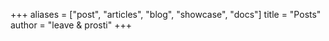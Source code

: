+++
aliases = ["post", "articles", "blog", "showcase", "docs"]
title = "Posts"
author = "leave & prosti"
+++